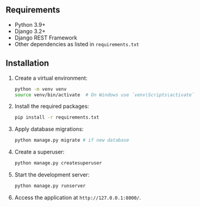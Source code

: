 ## Requirements

- Python 3.9+
- Django 3.2+
- Django REST Framework
- Other dependencies as listed in `requirements.txt`

## Installation

1. Create a virtual environment:
    ```bash
    python -m venv venv
    source venv/bin/activate  # On Windows use `venv\Scripts\activate`
    ```

2. Install the required packages:
    ```bash
    pip install -r requirements.txt
    ```

3. Apply database migrations:
    ```bash
    python manage.py migrate # if new database
    ```

4. Create a superuser:
    ```bash
    python manage.py createsuperuser
    ```

5. Start the development server:
    ```bash
    python manage.py runserver
    ```

6. Access the application at `http://127.0.0.1:8000/`.
